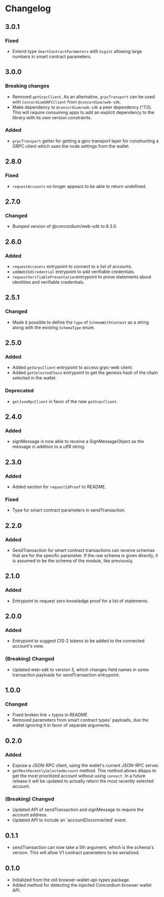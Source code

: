 # Changelog

## 3.0.1

### Fixed

-   Extend type `SmartContractParameters` with `bigint` allowing large numbers in smart contract parameters.

## 3.0.0

### Breaking changes

-   Removed `getGrpcClient`. As an alternative, `grpcTransport` can be used with `ConcordiumGRPCClient` from `@concordium/web-sdk`.
-   Make dependency to `@concordium/web-sdk` a peer dependency (^7.0).
    This will require consuming apps to add an explicit dependency to the library with its own version constraints.

### Added

-   `grpcTransport` getter for getting a gprc transport layer for constructing a GRPC client which uses the node settings from the wallet.

## 2.8.0

### Fixed

-   `requestAccounts` no longer appears to be able to return undefined.

## 2.7.0

### Changed

-   Bumped version of @concordium/web-sdk to 6.3.0.

## 2.6.0

### Added

-   `requestAccounts` entrypoint to connect to a list of accounts.
-   `addWeb3IdCredential` entrypoint to add verifiable credentials.
-   `requestVerifiablePresentation`entrypoint to prove statements about identities and verifiable credentials.

## 2.5.1

### Changed

-   Made it possible to define the `type` of `SchemaWithContext` as a string along with the existing `SchemaType` enum.

## 2.5.0

### Added

-   Added `getGrpcClient` entrypoint to access grpc-web client.
-   Added `getSelectedChain` entrypoint to get the genesis hash of the chain selected in the wallet.

### Deprecated

-   `getJsonRpcClient` in favor of the new `getGrpcClient`.

## 2.4.0

### Added

-   signMessage is now able to receive a SignMessageObject as the message in addition to a utf8 string.

## 2.3.0

### Added

-   Added section for `requestIdProof` to README.

### Fixed

-   Type for smart contract parameters in sendTransaction.

## 2.2.0

### Added

-   SendTransaction for smart contract transactions can receive schemas that are for the specific parameter. If the raw schema is given directly, it is assumed to be the schema of the module, like previously.

## 2.1.0

### Added

-   Entrypoint to request zero knowledge proof for a list of statements.

## 2.0.0

### Added

-   Entrypoint to suggest CIS-2 tokens to be added to the connected account's view.

### (Breaking) Changed

-   Updated web-sdk to version 3, which changes field names in some transaction payloads for sendTransaction entrypoint.

## 1.0.0

### Changed

-   Fixed broken link + typos in README
-   Removed parameters from smart contract types' payloads, due the wallet ignoring it in favor of separate arguments.

## 0.2.0

### Added

-   Expose a JSON-RPC client, using the wallet's current JSON-RPC server.
-   `getMostRecentlySelectedAccount` method. This method allows dApps to get the most prioritized account without using `connect`. In a future release it will be updated to actually return the most recently selected account.

### (Breaking) Changed

-   Updated API of sendTransaction and signMessage to require the account address.
-   Updated API to include an 'accountDisconnected' event.

## 0.1.1

-   sendTransaction can now take a 5th argument, which is the schema's version. This will allow V1 contract parameters to be serialized.

## 0.1.0

-   Initialized from the old browser-wallet-api-types package.
-   Added method for detecting the injected Concordium browser wallet API.

